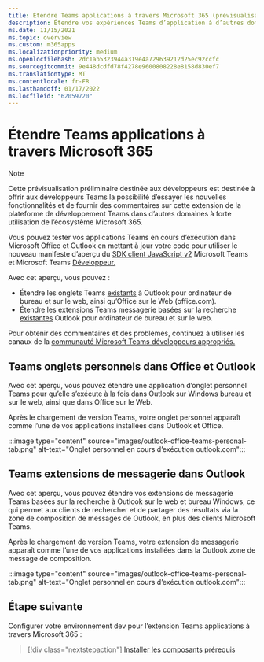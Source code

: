```yaml
---
title: Étendre Teams applications à travers Microsoft 365 (prévisualisation)
description: Étendre vos expériences Teams d’application à d’autres domaines à forte Microsoft 365
ms.date: 11/15/2021
ms.topic: overview
ms.custom: m365apps
ms.localizationpriority: medium
ms.openlocfilehash: 2dc1ab5323944a319e4a729639212d25ec92ccfc
ms.sourcegitcommit: 9e448dcdfd78f4278e9600808228e8158d830ef7
ms.translationtype: MT
ms.contentlocale: fr-FR
ms.lasthandoff: 01/17/2022
ms.locfileid: "62059720"
---
```

# <a name="extend-teams-apps-across-microsoft-365"></a>Étendre Teams applications à travers Microsoft 365

> [!NOTE]
> Cette prévisualisation préliminaire destinée aux développeurs est destinée à offrir aux développeurs [](/microsoftteams/platform/feedback) Teams la possibilité d’essayer les nouvelles fonctionnalités et de fournir des commentaires sur cette extension de la plateforme de développement Teams dans d’autres domaines à forte utilisation de l’écosystème Microsoft 365.

Vous pouvez tester vos applications Teams en cours d’exécution dans Microsoft Office et Outlook en mettant à jour votre code pour utiliser le nouveau manifeste d’aperçu du [SDK client JavaScript v2](using-teams-client-sdk-preview.md) Microsoft Teams et Microsoft Teams [Développeur.](../resources/schema/manifest-schema-dev-preview.md)

Avec cet aperçu, vous pouvez :

- Étendre les onglets Teams [existants](/microsoftteams/platform/tabs/how-to/create-personal-tab) à Outlook pour ordinateur de bureau et sur le web, ainsi qu’Office sur le Web (office.com).
- Étendre les extensions Teams messagerie basées sur la recherche [existantes](/microsoftteams/platform/messaging-extensions/how-to/search-commands/define-search-command) Outlook pour ordinateur de bureau et sur le web.

Pour obtenir des commentaires et des problèmes, continuez à utiliser les canaux de la [communauté Microsoft Teams développeurs appropriés.](/microsoftteams/platform/feedback)

## <a name="teams-personal-tabs-in-office-and-outlook"></a>Teams onglets personnels dans Office et Outlook

Avec cet aperçu, vous pouvez étendre une application d’onglet personnel Teams pour qu’elle s’exécute à la fois dans Outlook sur Windows bureau et sur le web, ainsi que dans Office sur le Web.

Après le chargement de version Teams, votre onglet personnel apparaît comme l’une de vos applications installées dans Outlook et Office.

:::image type="content" source="images/outlook-office-teams-personal-tab.png" alt-text="Onglet personnel en cours d’exécution outlook.com":::

## <a name="teams-messaging-extensions-in-outlook"></a>Teams extensions de messagerie dans Outlook

Avec cet aperçu, vous pouvez étendre vos extensions de messagerie Teams basées sur la recherche à Outlook sur le web et bureau Windows, ce qui permet aux clients de rechercher et de partager des résultats via la zone de composition de messages de Outlook, en plus des clients Microsoft Teams.

Après le chargement de version Teams, votre extension de messagerie apparaît comme l’une de vos applications installées dans la Outlook zone de message de composition.

:::image type="content" source="images/outlook-office-teams-personal-tab.png" alt-text="Onglet personnel en cours d’exécution outlook.com":::

## <a name="next-step"></a>Étape suivante

Configurer votre environnement dev pour l’extension Teams applications à travers Microsoft 365 :

> [!div class="nextstepaction"]
> [Installer les composants prérequis](prerequisites.md)
